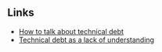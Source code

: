 ## Links
- [How to talk about technical debt](https://www.cyclic.sh/posts/we-sound-like-idiots-when-we-talk-about-technical-debt)
- [Technical debt as a lack of understanding](https://daverupert.com/2020/11/technical-debt-as-a-lack-of-understanding/)